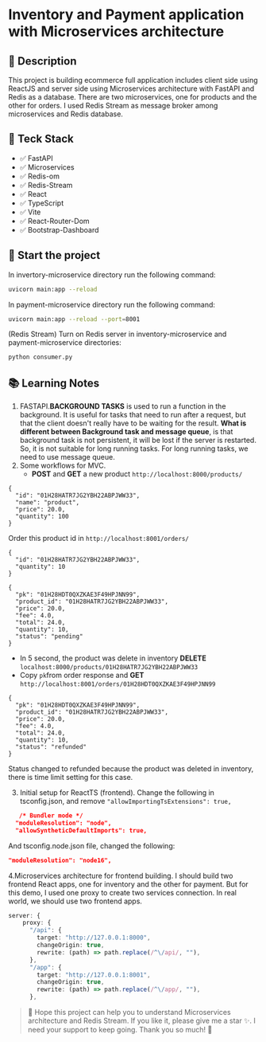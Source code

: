 # Inventory and Payment application with Microservices architecture

## 🎯 Description

This project is building ecommerce full application includes client side using ReactJS and server side using Microservices architecture with FastAPI and Redis as a database. There are two microservices, one for products and the other for orders. I used Redis Stream as message broker among microservices and Redis database.

## 🔗 Teck Stack

- ✅ FastAPI
- ✅ Microservices
- ✅ Redis-om
- ✅ Redis-Stream
- ✅ React
- ✅ TypeScript
- ✅ Vite
- ✅ React-Router-Dom
- ✅ Bootstrap-Dashboard

## 🚀 Start the project

In invertory-microservice directory run the following command:

```bash
uvicorn main:app --reload
```

In payment-microservice directory run the following command:

```bash
uvicorn main:app --reload --port=8001
```

(Redis Stream) Turn on Redis server in inventory-microservice and payment-microservice directories:

```bash
python consumer.py
```

## 📚 Learning Notes

1. FASTAPI.**BACKGROUND TASKS** is used to run a function in the background. It is useful for tasks that need to run after a request, but that the client doesn't really have to be waiting for the result. **What is different between Background task and message queue**, is that background task is not persistent, it will be lost if the server is restarted. So, it is not suitable for long running tasks. For long running tasks, we need to use message queue.
2. Some workflows for MVC.
   - **POST** and **GET** a new product `http://localhost:8000/products/`

```
{
  "id": "01H28HATR7JG2YBH22ABPJWW33",
  "name": "product",
  "price": 20.0,
  "quantity": 100
}
```

Order this product id in `http://localhost:8001/orders/`

```
{
  "id": "01H28HATR7JG2YBH22ABPJWW33",
  "quantity": 10
}
```

```
{
  "pk": "01H28HDT0QXZKAE3F49HPJNN99",
  "product_id": "01H28HATR7JG2YBH22ABPJWW33",
  "price": 20.0,
  "fee": 4.0,
  "total": 24.0,
  "quantity": 10,
  "status": "pending"
}
```

- In 5 second, the product was delete in inventory **DELETE** `localhost:8000/products/01H28HATR7JG2YBH22ABPJWW33`
- Copy `pk`from order response and **GET** `http://localhost:8001/orders/01H28HDT0QXZKAE3F49HPJNN99`

```
{
  "pk": "01H28HDT0QXZKAE3F49HPJNN99",
  "product_id": "01H28HATR7JG2YBH22ABPJWW33",
  "price": 20.0,
  "fee": 4.0,
  "total": 24.0,
  "quantity": 10,
  "status": "refunded"
}
```

Status changed to refunded because the product was deleted in inventory, there is time limit setting for this case.

3. Initial setup for ReactTS (frontend).
   Change the following in tsconfig.json, and remove `"allowImportingTsExtensions": true,`

```json
   /* Bundler mode */
  "moduleResolution": "node",
  "allowSyntheticDefaultImports": true,
```

And tsconfig.node.json file, changed the following:

```json
"moduleResolution": "node16",
```

4.Microservices architecture for frontend building. I should build two frontend React apps, one for inventory and the other for payment. But for this demo, I used one proxy to create two services connection. In real world, we should use two frontend apps.

```ts
server: {
    proxy: {
      "/api": {
        target: "http://127.0.0.1:8000",
        changeOrigin: true,
        rewrite: (path) => path.replace(/^\/api/, ""),
      },
      "/app": {
        target: "http://127.0.0.1:8001",
        changeOrigin: true,
        rewrite: (path) => path.replace(/^\/app/, ""),
      },
```

> 💖 Hope this project can help you to understand Microservices architecture and Redis Stream. If you like it, please give me a star ✨. I need your support to keep going. Thank you so much! 💖
